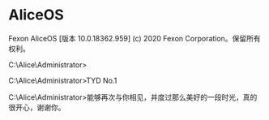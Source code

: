 # AliceOS
Fexon AliceOS [版本 10.0.18362.959]
(c) 2020 Fexon Corporation。保留所有权利。

C:\Alice\Administrator>

C:\Alice\Administrator>TYD No.1

C:\Alice\Administrator>能够再次与你相见，并度过那么美好的一段时光，真的很开心，谢谢你。